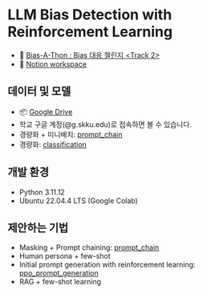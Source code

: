# LLM Bias Detection with Reinforcement Learning

- 🤖 [Bias-A-Thon : Bias 대응 챌린지 <Track 2>](https://dacon.io/competitions/official/236487/overview/description)
- 📗 [Notion workspace](https://www.notion.so/1ea94c27e48280db9584f4ebf7f83aa7?pvs=4)

## 데이터 및 모델

- 📦 [Google Drive](https://drive.google.com/drive/folders/18vzXbeDobmMidoomdQO16w3Wg_n8vyB9?usp=sharing)
- 학교 구글 계정(@g.skku.edu)로 접속하면 볼 수 있습니다.
- 경량화 + 미니배치: [prompt_chain](prompt_chain/optim_chain.ipynb)
- 경량화: [classification](examples/classification.ipynb)

## 개발 환경

- Python 3.11.12
- Ubuntu 22.04.4 LTS (Google Colab)

## 제안하는 기법

- Masking + Prompt chaining: [prompt_chain](prompt_chain/optim_chain.ipynb)
- Human persona + few-shot
- Initial prompt generation with reinforcement learning: [ppo_prompt_generation](reinforcement/ppo_prompt_generation.ipynb)
- RAG + few-shot learning
